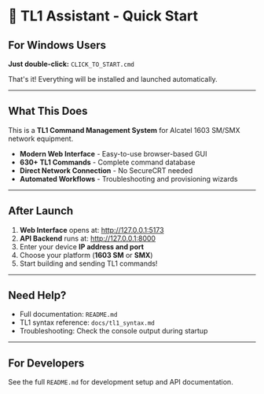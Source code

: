 # 🚀 TL1 Assistant - Quick Start

## For Windows Users

**Just double-click:** `CLICK_TO_START.cmd`

That's it! Everything will be installed and launched automatically.

---

## What This Does

This is a **TL1 Command Management System** for Alcatel 1603 SM/SMX network equipment.

- **Modern Web Interface** - Easy-to-use browser-based GUI
- **630+ TL1 Commands** - Complete command database
- **Direct Network Connection** - No SecureCRT needed
- **Automated Workflows** - Troubleshooting and provisioning wizards

---

## After Launch

1. **Web Interface** opens at: http://127.0.0.1:5173
2. **API Backend** runs at: http://127.0.0.1:8000
3. Enter your device **IP address and port**
4. Choose your platform (**1603 SM** or **SMX**)
5. Start building and sending TL1 commands!

---

## Need Help?

- Full documentation: `README.md`
- TL1 syntax reference: `docs/tl1_syntax.md`
- Troubleshooting: Check the console output during startup

---

## For Developers

See the full `README.md` for development setup and API documentation.